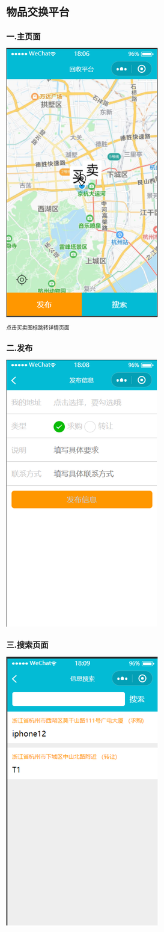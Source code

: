 # 物品交换平台

## 一.主页面

![image-20201021180651712](\image-20201021180651712.png)

点击买卖图标跳转详情页面

## 二.发布

![image-20201021180842789](image-20201021180842789.png)

## 三.搜索页面

![image-20201021180953020](\image-20201021180953020.png)
